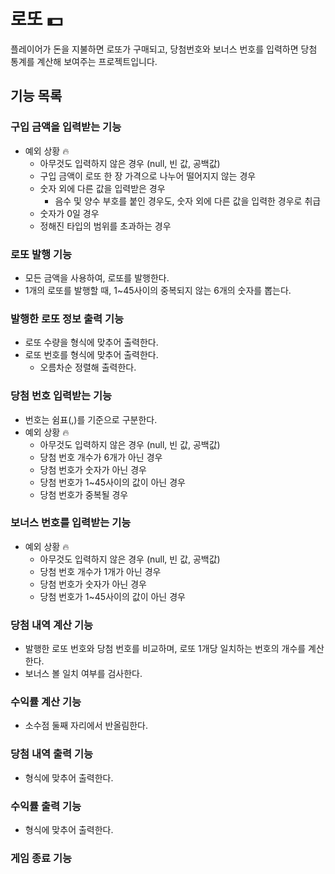 # 로또 💵

플레이어가 돈을 지불하면 로또가 구매되고, 당첨번호와 보너스 번호를 입력하면 당첨 통계를 계산해 보여주는 프로젝트입니다.

## 기능 목록

### 구입 금액을 입력받는 기능

- 예외 상황 🔥
    - 아무것도 입력하지 않은 경우 (null, 빈 값, 공백값)
    - 구입 금액이 로또 한 장 가격으로 나누어 떨어지지 않는 경우
    - 숫자 외에 다른 값을 입력받은 경우
        - 음수 및 양수 부호를 붙인 경우도, 숫자 외에 다른 값을 입력한 경우로 취급
    - 숫자가 0일 경우
    - 정해진 타입의 범위를 초과하는 경우

### 로또 발행 기능

- 모든 금액을 사용하여, 로또를 발행한다.
- 1개의 로또를 발행할 때, 1~45사이의 중복되지 않는 6개의 숫자를 뽑는다.

### 발행한 로또 정보 출력 기능

- 로또 수량을 형식에 맞추어 출력한다.
- 로또 번호를 형식에 맞추어 출력한다.
    - 오름차순 정렬해 출력한다.

### 당첨 번호 입력받는 기능

- 번호는 쉼표(,)를 기준으로 구분한다.
- 예외 상황 🔥
    - 아무것도 입력하지 않은 경우 (null, 빈 값, 공백값)
    - 당첨 번호 개수가 6개가 아닌 경우
    - 당첨 번호가 숫자가 아닌 경우
    - 당첨 번호가 1~45사이의 값이 아닌 경우
    - 당첨 번호가 중복될 경우

### 보너스 번호를 입력받는 기능

- 예외 상황 🔥
    - 아무것도 입력하지 않은 경우 (null, 빈 값, 공백값)
    - 당첨 번호 개수가 1개가 아닌 경우
    - 당첨 번호가 숫자가 아닌 경우
    - 당첨 번호가 1~45사이의 값이 아닌 경우

### 당첨 내역 계산 기능

- 발행한 로또 번호와 당첨 번호를 비교하며, 로또 1개당 일치하는 번호의 개수를 계산한다.
- 보너스 볼 일치 여부를 검사한다.

### 수익률 계산 기능

- 소수점 둘째 자리에서 반올림한다.

### 당첨 내역 출력 기능

- 형식에 맞추어 출력한다.

### 수익률 출력 기능

- 형식에 맞추어 출력한다.

### 게임 종료 기능